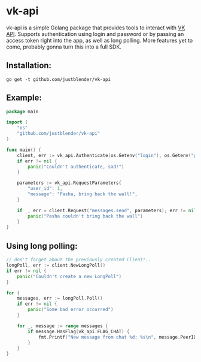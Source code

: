 # vk-api
vk-api is a simple Golang package that provides tools to interact with [VK API](https://vk.com/dev).
Supports authentication using login and password or by passing an access token right into the app, as well as long polling.
More features yet to come, probably gonna turn this into a full SDK.

## Installation:
`go get -t github.com/justblender/vk-api`

## Example:
```go
package main

import (
    "os"
    "github.com/justblender/vk-api"
)

func main() {
    client, err := vk_api.Authenticate(os.Getenv("login"), os.Getenv("password"), vk_api.ANDROID)
    if err != nil {
        panic("Couldn't authenticate, sad!")
    }

    parameters := vk_api.RequestParameters{
        "user_id": 1,
        "message": "Pasha, bring back the wall!",
    }

    if _, err = client.Request("messages.send", parameters); err != nil {
        panic("Pasha couldn't bring back the wall")
    }
}
```

## Using long polling:
```go
// don't forget about the previously created Client!..
longPoll, err := client.NewLongPoll()
if err != nil {
    panic("Couldn't create a new LongPoll")
}

for {
    messages, err := longPoll.Poll()
    if err != nil {
        panic("Some bad error occurred")
    }

    for _, message := range messages {
        if message.HasFlag(vk_api.FLAG_CHAT) {
            fmt.Printf("New message from chat %d: %s\n", message.PeerID, message.Text)
        }
    }
}
```
